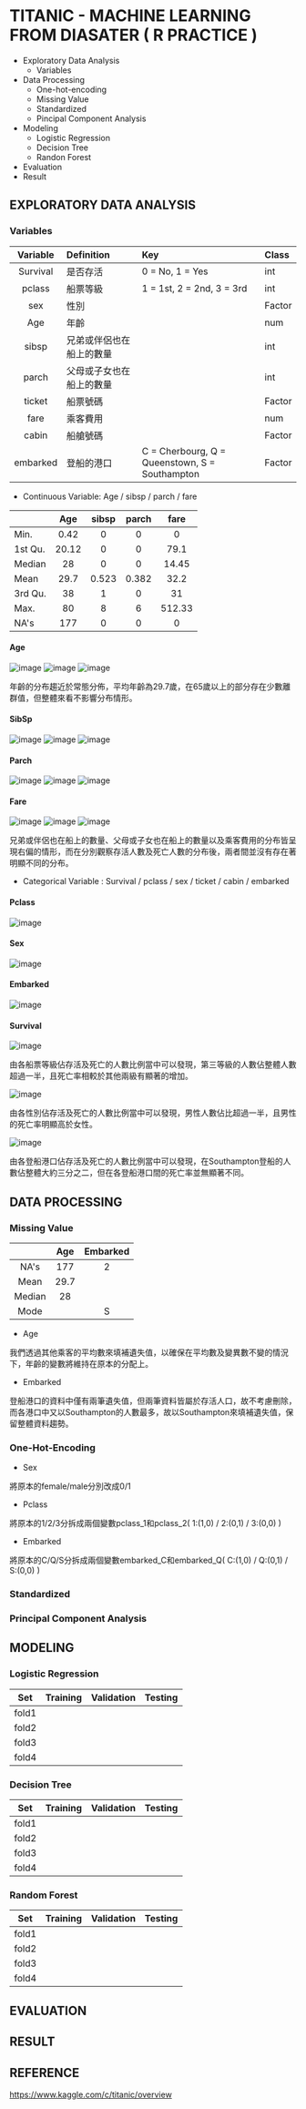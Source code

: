 # TITANIC - MACHINE LEARNING FROM DIASATER ( R PRACTICE )
* Exploratory Data Analysis
  * Variables
* Data Processing
  * One-hot-encoding
  * Missing Value
  * Standardized
  * Pincipal Component Analysis
* Modeling
  * Logistic Regression
  * Decision Tree
  * Randon Forest
* Evaluation
* Result

## EXPLORATORY DATA ANALYSIS
### Variables
| Variable | Definition | Key | Class |
|:-----:|:------|:------|:------|
| Survival   |  是否存活  |   0 = No, 1 = Yes | int |
| pclass   |  船票等級  |   1 = 1st, 2 = 2nd, 3 = 3rd | int |
| sex   |  性別  |    | Factor |
| Age   |  年齡  |    | num |
| sibsp   |  兄弟或伴侶也在船上的數量  |    | int |
| parch   |  父母或子女也在船上的數量  |    | int |
| ticket   |  船票號碼  |    | Factor |
| fare   |  乘客費用  |    | num |
| cabin   |  船艙號碼  |    | Factor |
| embarked   |  登船的港口  |   C = Cherbourg, Q = Queenstown, S = Southampton | Factor |

* Continuous Variable: Age / sibsp / parch / fare

|  | Age | sibsp | parch | fare |
|---|:---:|:---:|:---:|:---:|
|Min.|0.42|0|0|0|
|1st Qu.|20.12|0|0|79.1|
|Median|28|0|0|14.45|
|Mean|29.7|0.523|0.382|32.2|
|3rd Qu.|38|1|0|31|
|Max.|80|8|6|512.33|
|NA's|177|0|0|0|

#### Age
![image](Boxplot/Rplot_Age_hist.jpeg)
![image](Boxplot/Rplot_Age_box.jpeg)
![image](Plot/Rplot_Age_Survived.jpeg)

年齡的分布趨近於常態分佈，平均年齡為29.7歲，在65歲以上的部分存在少數離群值，但整體來看不影響分布情形。
#### SibSp
![image](Boxplot/Rplot_SibSp_hist.jpeg)
![image](Boxplot/Rplot_SibSp_box.jpeg)
![image](Plot/Rplot_SibSp_Survived.jpeg)
#### Parch
![image](Boxplot/Rplot_Parch_hist.jpeg)
![image](Boxplot/Rplot_Parch_box.jpeg)
![image](Plot/Rplot_Parch_Survived.jpeg)
#### Fare
![image](Boxplot/Rplot_Fare_hist.jpeg)
![image](Boxplot/Rplot_Fare_box.jpeg)
![image](Plot/Rplot_Fare_Survived.jpeg)

兄弟或伴侶也在船上的數量、父母或子女也在船上的數量以及乘客費用的分布皆呈現右偏的情形，而在分別觀察存活人數及死亡人數的分布後，兩者間並沒有存在著明顯不同的分布。

* Categorical Variable : Survival / pclass / sex / ticket / cabin / embarked

#### Pclass

![image](Rplot_Pclass.jpeg)
#### Sex

![image](Rplot_Sex.jpeg)
#### Embarked

![image](Rplot_Embarked.jpeg)

#### Survival

![image](Rplot_Survived_Pclass.jpeg)

由各船票等級佔存活及死亡的人數比例當中可以發現，第三等級的人數佔整體人數超過一半，且死亡率相較於其他兩級有顯著的增加。

![image](Rplot_Survived_Sex.jpeg)

由各性別佔存活及死亡的人數比例當中可以發現，男性人數佔比超過一半，且男性的死亡率明顯高於女性。

![image](Rplot_Survived_Embarked.jpeg)

由各登船港口佔存活及死亡的人數比例當中可以發現，在Southampton登船的人數佔整體大約三分之二，但在各登船港口間的死亡率並無顯著不同。

## DATA PROCESSING
### Missing Value
||Age|Embarked|
|:--:|:--:|:--:|
|NA's|177|2|
|Mean|29.7||
|Median|28||
|Mode||S|

* Age

我們透過其他乘客的平均數來填補遺失值，以確保在平均數及變異數不變的情況下，年齡的變數將維持在原本的分配上。

* Embarked

登船港口的資料中僅有兩筆遺失值，但兩筆資料皆屬於存活人口，故不考慮刪除，而各港口中又以Southampton的人數最多，故以Southampton來填補遺失值，保留整體資料趨勢。

### One-Hot-Encoding
* Sex

將原本的female/male分別改成0/1
* Pclass

將原本的1/2/3分拆成兩個變數pclass_1和pclass_2( 1:(1,0) / 2:(0,1) / 3:(0,0) )
* Embarked

將原本的C/Q/S分拆成兩個變數embarked_C和embarked_Q( C:(1,0) / Q:(0,1) / S:(0,0) )
### Standardized

### Principal Component Analysis

## MODELING
### Logistic Regression
|Set|Training|Validation|Testing|
|:--:|:--:|:--:|:--:|
|fold1||||
|fold2||||
|fold3||||
|fold4||||

### Decision Tree
|Set|Training|Validation|Testing|
|:--:|:--:|:--:|:--:|
|fold1||||
|fold2||||
|fold3||||
|fold4||||

### Random Forest
|Set|Training|Validation|Testing|
|:--:|:--:|:--:|:--:|
|fold1||||
|fold2||||
|fold3||||
|fold4||||

## EVALUATION

## RESULT

## REFERENCE
<https://www.kaggle.com/c/titanic/overview>


